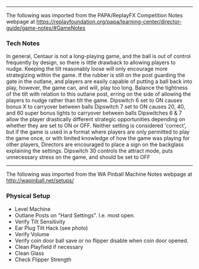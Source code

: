 ***
The following was imported from the PAPA/ReplayFX Competition Notes webpage at https://replayfoundation.org/papa/learning-center/director-guide/game-notes/#GameNotes
### Tech Notes
            
In general, Centaur is not a long-playing game, and the ball is out of control frequently by design, so there is little drawback to allowing players to nudge. Keeping the tilt reasonably loose will only encourage more strategizing within the game. If the rubber is still on the post guarding the gate in the outlane, and players are easily capable of putting a ball back into play, however, the game can, and will, play too long. Balance the tightness of the tilt with relation to this outlane post, erring on the side of allowing the players to nudge rather than tilt the game. Dipswitch 6 set to ON causes bonus X to carryover between balls Dipswitch 7 set to ON causes 20, 40, and 60 super bonus lights to carryover between balls Dipswitches 6 & 7 allow the player drastically different strategic opportunities depending on whether they are set to ON or OFF. Neither setting is considered 'correct', but if the game is used in a format where players are only permitted to play the game once, or with limited knowledge of how the game was playing for other players, Directors are encouraged to place a sign on the backglass explaining the settings. Dipswitch 30 controls the attract mode, puts unnecessary stress on the game, and should be set to OFF
***
The following was imported from the WA Pinball Machine Notes webpage at http://wapinball.net/setups/
### Physical Setup
-   Level Machine
-   Outlane Posts on "Hard Settings". I.e. most open.
-   Verify Tilt Sensitivity
-   Ear Plug Tilt Hack (see photo)
-   Verify Volume
-   Verify coin door ball save or no flipper disable when coin door opened.
-   Clean Playfield if necessary
-   Clean Glass
-   Check Flipper Strength
